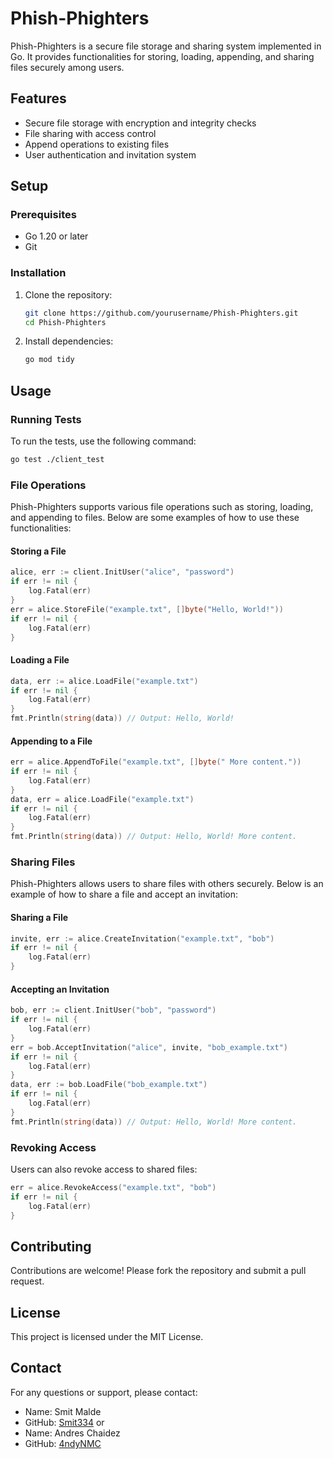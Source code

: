 # Phish-Phighters

Phish-Phighters is a secure file storage and sharing system implemented in Go. It provides functionalities for storing, loading, appending, and sharing files securely among users.

## Features

- Secure file storage with encryption and integrity checks
- File sharing with access control
- Append operations to existing files
- User authentication and invitation system

## Setup

### Prerequisites

- Go 1.20 or later
- Git

### Installation

1. Clone the repository:
    ```sh
    git clone https://github.com/yourusername/Phish-Phighters.git
    cd Phish-Phighters
    ```

2. Install dependencies:
    ```sh
    go mod tidy
    ```

## Usage

### Running Tests

To run the tests, use the following command:
```sh
go test ./client_test
```

### File Operations

Phish-Phighters supports various file operations such as storing, loading, and appending to files. Below are some examples of how to use these functionalities:

#### Storing a File
```go
alice, err := client.InitUser("alice", "password")
if err != nil {
    log.Fatal(err)
}
err = alice.StoreFile("example.txt", []byte("Hello, World!"))
if err != nil {
    log.Fatal(err)
}
```

#### Loading a File
```go
data, err := alice.LoadFile("example.txt")
if err != nil {
    log.Fatal(err)
}
fmt.Println(string(data)) // Output: Hello, World!
```

#### Appending to a File
```go
err = alice.AppendToFile("example.txt", []byte(" More content."))
if err != nil {
    log.Fatal(err)
}
data, err = alice.LoadFile("example.txt")
if err != nil {
    log.Fatal(err)
}
fmt.Println(string(data)) // Output: Hello, World! More content.
```

### Sharing Files

Phish-Phighters allows users to share files with others securely. Below is an example of how to share a file and accept an invitation:

#### Sharing a File
```go
invite, err := alice.CreateInvitation("example.txt", "bob")
if err != nil {
    log.Fatal(err)
}
```

#### Accepting an Invitation
```go
bob, err := client.InitUser("bob", "password")
if err != nil {
    log.Fatal(err)
}
err = bob.AcceptInvitation("alice", invite, "bob_example.txt")
if err != nil {
    log.Fatal(err)
}
data, err := bob.LoadFile("bob_example.txt")
if err != nil {
    log.Fatal(err)
}
fmt.Println(string(data)) // Output: Hello, World! More content.
```

### Revoking Access

Users can also revoke access to shared files:

```go
err = alice.RevokeAccess("example.txt", "bob")
if err != nil {
    log.Fatal(err)
}
```

## Contributing

Contributions are welcome! Please fork the repository and submit a pull request.

## License

This project is licensed under the MIT License.

## Contact

For any questions or support, please contact:

- Name: Smit Malde
- GitHub: [Smit334](https://github.com/Smit334)
or 
- Name: Andres Chaidez
- GitHub: [4ndyNMC](https://github.com/4ndyNMC)
